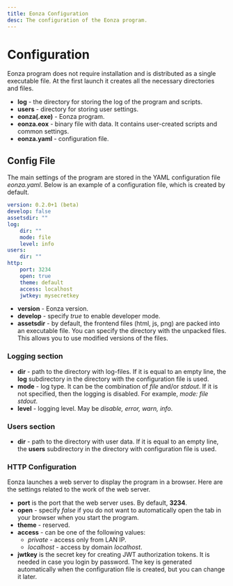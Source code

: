 ```yaml
---
title: Eonza Configuration
desc: The configuration of the Eonza program.
---
```

# Configuration

Eonza program does not require installation and is distributed as a single executable file. At the first launch it creates all the necessary directories and files.

* **log** - the directory for storing the log of the program and scripts.
* **users** - directory for storing user settings.
* **eonza(.exe)** - Eonza program.
* **eonza.eox** - binary file with data. It contains user-created scripts and common settings.
* **eonza.yaml** - configuration file.

## Config File

The main settings of the program are stored in the YAML configuration file *eonza.yaml*. Below is an example of a configuration file, which is created by default.

``` yaml
version: 0.2.0+1 (beta)
develop: false
assetsdir: ""
log:
    dir: ""
    mode: file
    level: info
users:
    dir: ""
http:
    port: 3234
    open: true
    theme: default
    access: localhost
    jwtkey: mysecretkey
```

* **version** - Eonza version.
* **develop** - specify *true* to enable developer mode.
* **assetsdir** - by default, the frontend files (html, js, png) are packed into an executable file. You can specify the directory with the unpacked files. This allows you to use modified versions of the files.

### Logging section

* **dir** - path to the directory with log-files. If it is equal to an empty line, the **log** subdirectory in the directory with the configuration file is used.
* **mode** - log type. It can be the combination of *file* and/or *stdout*. If it is not specified, then the logging is disabled. For example, *mode: file stdout*.
* **level** - logging level. May be *disable, error, warn, info*.

### Users section

* **dir** - path to the directory with user data. If it is equal to an empty line, the **users** subdirectory in the directory with configuration file is used.

### HTTP Configuration

Eonza launches a web server to display the program in a browser. Here are the settings related to the work of the web server.

* **port** is the port that the web server uses. By default, **3234**.
* **open** - specify *false* if you do not want to automatically open the tab in your browser when you start the program.
* **theme** - reserved.
* **access** - can be one of the following values:
  * *private* - access only from LAN IP.
  * *localhost* - access by domain *localhost*.
* **jwtkey** is the secret key for creating JWT authorization tokens. It is needed in case you login by  password. The key is generated automatically when the configuration file is created, but you can change it later.
